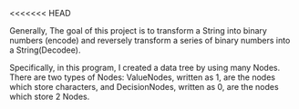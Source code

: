 <<<<<<< HEAD

Generally, The goal of this project is to transform a String into binary numbers (encode) and reversely transform a series of 
binary numbers into a String(Decodee).

Specifically, in this program, I created a data tree by using many Nodes. There are two types of Nodes: ValueNodes, written as
1, are the nodes which store characters, and DecisionNodes, written as 0, are the nodes which store 2 Nodes.  



